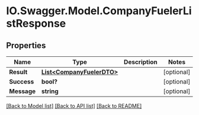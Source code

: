 # IO.Swagger.Model.CompanyFuelerListResponse
## Properties

Name | Type | Description | Notes
------------ | ------------- | ------------- | -------------
**Result** | [**List&lt;CompanyFuelerDTO&gt;**](CompanyFuelerDTO.md) |  | [optional] 
**Success** | **bool?** |  | [optional] 
**Message** | **string** |  | [optional] 

[[Back to Model list]](../README.md#documentation-for-models) [[Back to API list]](../README.md#documentation-for-api-endpoints) [[Back to README]](../README.md)

